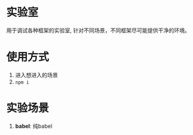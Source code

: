 # 实验室

用于调试各种框架的实验室, 针对不同场景，不同框架尽可能提供干净的环境。

# 使用方式

1. 进入想进入的场景
2. `npm i`

# 实验场景

1. **babel**: 纯babel